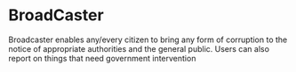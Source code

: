 # BroadCaster
Broadcaster enables any/every citizen to bring any form of corruption to the notice of appropriate authorities and the general public. Users can also report on things that need government intervention
